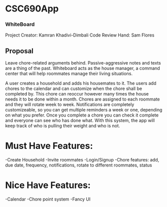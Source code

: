# CSC690App
### WhiteBoard

Project Creator: Kamran Khadivi-Dimbali
Code Review Hand: Sam Flores

## Proposal

Leave chore-related arguments behind.  Passive-aggressive notes and texts are a thing of the past. Whiteboard acts as the house manager, a command center that will help roommates manage their living situations.

A user creates a household and adds his housemates to it.  The users add chores to the calendar and can customize when the chore shall be completed by.  This chore can reoccur however many times the house needs it to be done within a month.  Chores are assigned to each roommate and they will rotate week to week. Notifications are completely customizeable, so you can get multiple reminders a week or one, depending on what you prefer.  Once you complete a chore you can check it complete and everyone can see who has done what.  With this system, the app will keep track of who is pulling their weight and who is not.

# Must Have Features:
-Create Household
-Invite roommates
-Login/Signup
-Chore features: add, due date, frequency, notifications, rotate to different roommates, status

# Nice Have Features:
-Calendar
-Chore point system
-Fancy UI
